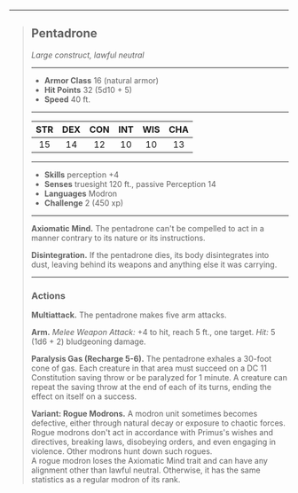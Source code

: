 ***
> ## Pentadrone
> *Large construct, lawful neutral*
> 
> ***
> 
> - **Armor Class** 16 (natural armor)
> - **Hit Points** 32 (5d10 + 5)
> - **Speed** 40 ft.
> 
> ***
> 
> |STR|DEX|CON|INT|WIS|CHA|
> |:---:|:---:|:---:|:---:|:---:|:---:|
> |15|14|12|10|10|13|
> 
> ***
> 
> - **Skills** perception +4
> - **Senses** truesight 120 ft., passive Perception 14
> - **Languages** Modron
> - **Challenge** 2 (450 xp)
> 
> ***
> 
> **Axiomatic Mind.** The pentadrone can't be compelled to act in a manner contrary to its nature or its instructions.
> 
> **Disintegration.** If the pentadrone dies, its body disintegrates into dust, leaving behind its weapons and anything else it was carrying.
> 
> ***
> 
> ### Actions
> **Multiattack.** The pentadrone makes five arm attacks.
> 
> **Arm.** *Melee Weapon Attack:* +4 to hit, reach 5 ft., one target. *Hit:* 5 (1d6 + 2) bludgeoning damage.
> 
> **Paralysis Gas (Recharge 5-6).** The pentadrone exhales a 30-foot cone of gas. Each creature in that area must succeed on a DC 11 Constitution saving throw or be paralyzed for 1 minute. A creature can repeat the saving throw at the end of each of its turns, ending the effect on itself on a success.
> 
> **Variant: Rogue Modrons.** A modron unit sometimes becomes defective, either through natural decay or exposure to chaotic forces. Rogue modrons don't act in accordance with Primus's wishes and directives, breaking laws, disobeying orders, and even engaging in violence. Other modrons hunt down such rogues.  
> A rogue modron loses the Axiomatic Mind trait and can have any alignment other than lawful neutral. Otherwise, it has the same statistics as a regular modron of its rank.